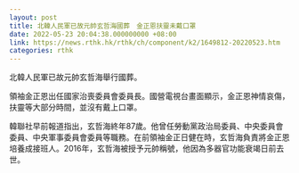 ```yaml
---
layout: post
title: 北韓人民軍已故元帥玄哲海國葬　金正恩扶靈未戴口罩
date: 2022-05-23 20:04:38.000000000 +08:00
link: https://news.rthk.hk/rthk/ch/component/k2/1649812-20220523.htm
categories: rthk
---
```


北韓人民軍已故元帥玄哲海舉行國葬。

領袖金正恩出任國家治喪委員會委員長。國營電視台畫面顯示，金正恩神情哀傷，扶靈等大部分時間，並沒有戴上口罩。

韓聯社早前報道指出，玄哲海終年87歲。他曾任勞動黨政治局委員、中央委員會委員、中央軍事委員會委員等職務。在前領袖金正日健在時，玄哲海負責將金正恩培養成接班人。2016年，玄哲海被授予元帥稱號，他因為多器官功能衰竭日前去世。
